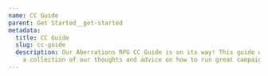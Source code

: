 ```yaml
---
name: CC Guide
parent: Get Started__get-started
metadata:
  title: CC Guide
  slug: cc-guide
  description: Our Aberrations RPG CC Guide is on its way! This guide will contain
    a collection of our thoughts and advice on how to run great campaigns.
---
```

